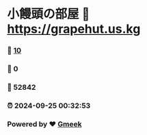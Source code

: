 # 小饅頭の部屋 :link: https://grapehut.us.kg 
### :page_facing_up: [10](https://grapehut.us.kg/tag.html) 
### :speech_balloon: 0 
### :hibiscus: 52842 
### :alarm_clock: 2024-09-25 00:32:53 
### Powered by :heart: [Gmeek](https://github.com/Meekdai/Gmeek)
